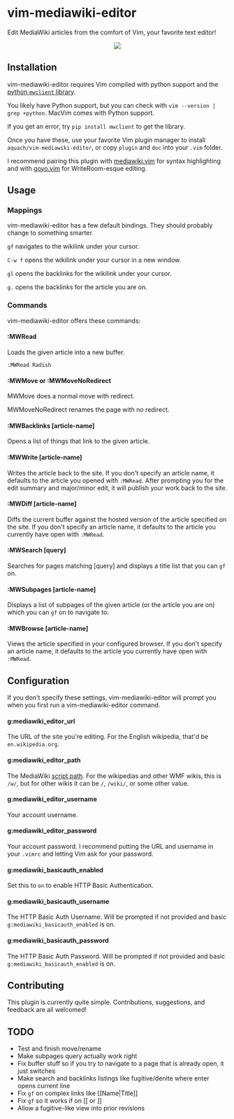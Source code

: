 # vim-mediawiki-editor

Edit MediaWiki articles from the comfort of Vim, your favorite text editor!

<p align="center">
  <img src="https://raw.githubusercontent.com/aquach/vim-mediawiki-editor/master/examples/demo.gif">
</p>

## Installation

vim-mediawiki-editor requires Vim compiled with python support and the [python `mwclient` library](https://github.com/mwclient/mwclient).

You likely have Python support, but you can check with `vim --version | grep +python`. MacVim comes with Python support.

If you get an error, try `pip install mwclient` to get the library.

Once you have these, use your favorite Vim plugin manager to install `aquach/vim-mediawiki-editor`, or copy `plugin` and `doc` into your `.vim` folder.

I recommend pairing this plugin with [mediawiki.vim](https://github.com/chikamichi/mediawiki.vim) for syntax highlighting and with [goyo.vim](https://github.com/junegunn/goyo.vim) for WriteRoom-esque editing.

## Usage

### Mappings

vim-mediawiki-editor has a few default bindings. They should probably change 
to something smarter.

`gf` navigates to the wikilink under your cursor.

`C-w f` opens the wikilink under your cursor in a new window.

`gl` opens the backlinks for the wikilink under your cursor.

`g.` opens the backlinks for the article you are on.

### Commands

vim-mediawiki-editor offers these commands:

#### :MWRead <article-name>

Loads the given article into a new buffer.

```
:MWRead Radish
```

#### :MWMove <article-name> or :MWMoveNoRedirect <article-name>

MWMove does a normal move with redirect.

MWMoveNoRedirect renames the page with no redirect.

#### :MWBacklinks [article-name]

Opens a list of things that link to the given article.

#### :MWWrite [article-name]

Writes the article back to the site. If you don't specify an article name, it defaults to the article you opened with `:MWRead`. After prompting you for the edit summary and major/minor edit, it will publish your work back to the site.

#### :MWDiff [article-name]

Diffs the current buffer against the hosted version of the article specified on the site. If you don't specify an article name, it defaults to the article you currently have open with `:MWRead`.

#### :MWSearch [query]

Searches for pages matching [query] and displays a title list that you can 
`gf` on.

#### :MWSubpages [article-name]

Displays a list of subpages of the given article (or the article you are 
on) which you can `gf` on to navigate to.

#### :MWBrowse [article-name]

Views the article specified in your configured browser. If you don't specify an article name, it defaults to the article you currently have open with `:MWRead`.

## Configuration

If you don't specify these settings, vim-mediawiki-editor will prompt you when you first run a vim-mediawiki-editor command.

#### g:mediawiki_editor_url

The URL of the site you're editing. For the English wikipedia, that'd be `en.wikipedia.org`.

#### g:mediawiki_editor_path

The MediaWiki [script path](https://www.mediawiki.org/wiki/Manual:$wgScriptPath).
For the wikipedias and other WMF wikis, this is `/w/`, but for other wikis it can be `/`, `/wiki/`,
or some other value.

#### g:mediawiki_editor_username

Your account username.

#### g:mediawiki_editor_password

Your account password. I recommend putting the URL and username in your `.vimrc` and letting Vim ask for your password.

#### g:mediawiki_basicauth_enabled

Set this to `on` to enable HTTP Basic Authentication.

#### g:mediawiki_basicauth_username

The HTTP Basic Auth Username. Will be prompted if not provided and basic `g:mediawiki_basicauth_enabled` is on.

#### g:mediawiki_basicauth_password

The HTTP Basic Auth Password. Will be prompted if not provided and basic `g:mediawiki_basicauth_enabled` is on.

## Contributing

This plugin is currently quite simple. Contributions, suggestions, and feedback are all welcomed!

## TODO

- Test and finish move/rename
- Make subpages query actually work right
- Fix buffer stuff so if you try to navigate to a page that is already open, 
  it just switches
- Make search and backlinks listings like fugitive/denite where enter opens 
  current line
- Fix `gf` on complex links like [[Name|Title]]
- Fix `gf` so it works if on [[ or ]]
- Allow a fugitive-like view into prior revisions
